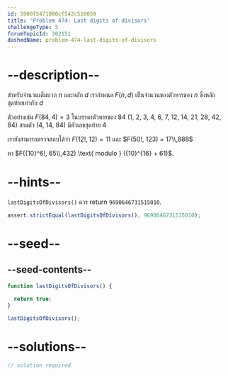 ```yaml
---
id: 5900f5471000cf542c510059
title: 'Problem 474: Last digits of divisors'
challengeType: 5
forumTopicId: 302151
dashedName: problem-474-last-digits-of-divisors
---
```


# --description--

สำหรับจำนวนเต็มบวก $n$ และหลัก $d$ เรากำหนด $F(n, d)$ เป็นจำนวนของตัวหารของ $n$ ซึ่งหลักสุดท้ายเท่ากับ $d$

ตัวอย่างเช่น $F(84, 4) = 3$ ในบรรดาตัวหารของ 84 (1, 2, 3, 4, 6, 7, 12, 14, 21, 28, 42, 84) สามตัว (4, 14, 84) มีตัวเลขสุดท้าย 4

เรายังสามารถตรวจสอบได้ว่า $F(12!, 12) = 11$ และ $F(50!, 123) = 17\\,888$

หา $F({10}^6!, 65\\,432) \text{ modulo } ({10}^{16} + 61)$.

# --hints--

`lastDigitsOfDivisors()` ควร return `9690646731515010`.

```js
assert.strictEqual(lastDigitsOfDivisors(), 9690646731515010);
```

# --seed--

## --seed-contents--

```js
function lastDigitsOfDivisors() {

  return true;
}

lastDigitsOfDivisors();
```

# --solutions--

```js
// solution required
```
